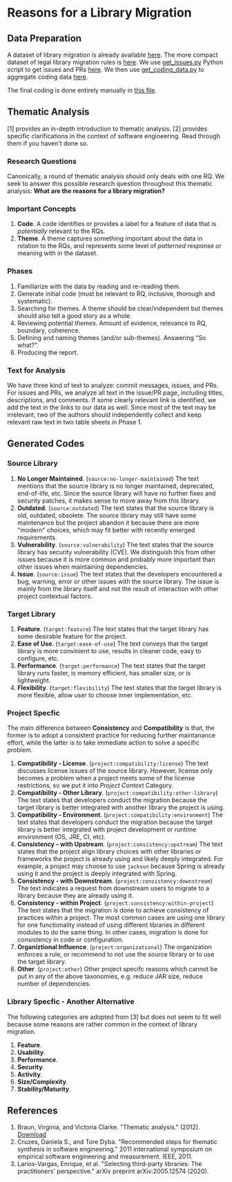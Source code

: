 # Reasons for a Library Migration

## Data Preparation

A dataset of library migration is already available [here](data/migrations.xlsx).
The more compact dataset of legal library migration rules is [here](data/rules.xlsx).
We use [get_issues.py](get_prs_by_commits.py) Python script to get issues and PRs [here](data/prs.xlsx).
We then use [get_coding_data.py](get_coding_data.py) to aggregate coding data [here](data/coding_commits_prs.xlsx).

The final coding is done entirely manually in [this file](data/coding.xlsx).

## Thematic Analysis

[1] provides an in-depth introduction to thematic analysis. 
[2] provides specific clarifications in the context of software engineering. 
Read through them if you haven't done so.

### Research Questions

Canonically, a round of thematic analysis should only deals with one RQ.
We seek to answer this possible research question throughout this thematic analysis:
**What are the reasons for a library migration?**

### Important Concepts

1. **Code**. A code identifies or provides a label for a feature of data that is *potentially* relevant to the RQs.
2. **Theme**. A theme captures something important about the data in relation to the RQs, 
and represents some level of *patterned* response or meaning with in the dataset.

### Phases

1. Familiarize with the data by reading and re-reading them.
2. Generate initial code (must be relevant to RQ, inclusive, thorough and systematic).
3. Searching for themes. A theme should be clear/independent but themes should also tell a good story as a whole.
4. Reviewing potential themes. Amount of evidence, relevance to RQ, boundary, coherence.
5. Defining and naming themes (and/or sub-themes). Answering "So what?".
6. Producing the report.

### Text for Analysis

We have three kind of text to analyze: commit messages, issues, and PRs.
For issues and PRs, we analyze all text in the issue/PR page, including titles, descriptions, and comments.
If some clearly relevant link is identified, we add the text in the links to our data as well. 
Since most of the text may be irrelevant, two of the authors should independently collect and keep relevant raw text in two table sheets in Phase 1.

## Generated Codes

### Source Library

1. **No Longer Maintained**. (`source:no-longer-maintained`) The text mentions that the source library is no longer maintained, deprecated, end-of-life, etc. Since the source library will have no further fixes and security patches, it makes sense to move away from this library.
2. **Outdated**. (`source:outdated`) The text states that the source library is old, outdated, obsolete. The source library may still have some maintenance but the project abandon it because there are more "modern" choices, which may fit better with recently emerged requirements.
3. **Vulnerability**. (`source:vulnerability`) The text states that the source library has security vulnerability (CVE). We distinguish this from other issues because it is more common and probably more important than other issues when maintaining dependencies.
4. **Issue**. (`source:issue`) The text states that the developers encountered a bug, warning, error or other issues with the source library. The issue is mainly from the library itself and not the result of interaction with other project contextual factors.

### Target Library

1. **Feature**. (`target:feature`) The text states that the target library has some desirable feature for the project.
2. **Ease of Use**. (`target:ease-of-use`) The text conveys that the target library is more convinient to use, results in cleaner code, easy to configure, etc.
3. **Performance**. (`target:performance`) The text states that the target library runs faster, is memory efficient, has smaller size, or is lightweight.
4. **Flexibility**. (`target:flexibility`) The text states that the target library is more flexible, allow user to choose inner implementation, etc.

### Project Specfic

The main difference between **Consistency** and **Compatibility** is that, the former is to adopt a consistent practice for reducing further maintanance effort, while the latter is to take immediate action to solve a specific problem.

1. **Compatibility - License**. (`project:compatibility:license`) The text discusses license issues of the source library. However, license only becomes a problem when a project meets some of the license restrictions, so we put it into *Project Context* Category.
2. **Compatibility - Other Library**. (`project:compatibility:other-library`)  The text states that developers conduct the migration because the target library is better integrated with another library the project is using.
3. **Compatibility - Environment**. (`project:compatibility:environment`) The text states that developers conduct the migration because the target library is better integrated with project development or runtime environment (OS, JRE, CI, etc).
4. **Consistency - with Upstream**. (`project:consistency:upstream`) The text states that the project align library choices with other libraries or frameworks the project is already using and likely deeply integrated. For example, a project may choose to use `jackson` because Spring is already using it and the project is deeply integrated with Spring.
5. **Consistency - with Downstream**. (`project:consistency:downstream`) The text indicates a request from downstream users to migrate to a library because they are already using it.
6. **Consistency - within Project**. (`project:consistency:within-project`) The text states that the migration is done to achieve consistency of practices within a project. The most common cases are using one library for one functionality instead of using different libraries in different modules to do the same thing. In other cases, migration is done for consistency in code or configuration.
7. **Organiztional Influence**. (`project:organizational`) The organization enforces a rule, or recommend to not use the source library or to use the target library.
8. **Other**. (`project:other`) Other project specifc reasons which cannot be put in any of the above taxonomies, e.g. reduce JAR size, reduce number of dependencies.

### Library Specfic - Another Alternative

The following categories are adopted from [3] but does not seem to fit well because some reasons are rather common in the context of library migration.

1. **Feature**.
2. **Usability**.
3. **Performance**.
4. **Security**.
5. **Activity**.
6. **Size/Complexity**.
7. **Stability/Maturity**.

## References

1. Braun, Virginia, and Victoria Clarke. "Thematic analysis." (2012). 
   [Download](https://www.researchgate.net/profile/David_Morgan19/post/how_to_do_qualitative_analysis_of_25_one_to_one_interviews/attachment/5b045e3f4cde260d15e0492e/AS%3A629151971151872%401527012927043/download/Braun+12+Psych+Handbook.pdf)
2. Cruzes, Daniela S., and Tore Dyba. "Recommended steps for thematic synthesis in software engineering." 
   2011 international symposium on empirical software engineering and measurement. IEEE, 2011.
3. Larios-Vargas, Enrique, et al. "Selecting third-party libraries: The practitioners' perspective." arXiv preprint arXiv:2005.12574 (2020).

